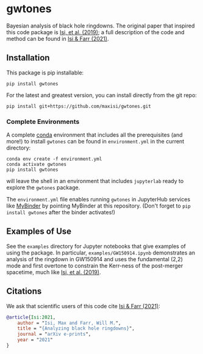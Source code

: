 # gwtones

Bayesian analysis of black hole ringdowns.  The original paper that inspired this code package is [Isi, et al. (2019)](https://arxiv.org/abs/1905.00869); a full description of the code and method can be found in [Isi & Farr (2021)](XXX).

## Installation

This package is pip installable:

```shell
pip install gwtones
```

For the latest and greatest version, you can install directly from the git repo:

```shell
pip install git+https://github.com/maxisi/gwtones.git
```

### Complete Environments

A complete [conda](https://docs.conda.io/en/latest/) environment that includes all the prerequisites (and more!) to install `gwtones` can be found in  `environment.yml` in the current directory:

```shell
conda env create -f environment.yml
conda activate gwtones
pip install gwtones
```

will leave the shell in an environment that includes `jupyterlab` ready to explore the `gwtones` package.  

The `environment.yml` file enables running `gwtones` in JupyterHub services like [MyBinder](https://mybinder.org/) by pointing MyBinder at this repository.  (Don't forget to `pip install gwtones` after the binder activates!)

## Examples of Use

See the `examples` directory for Jupyter notebooks that give examples of using the package.  In particular, `examples/GW150914.ipynb` demonstrates an analysis of the ringdown in GW150914 and uses the fundamental (2,2) mode and first overtone to constrain the Kerr-ness of the post-merger spacetime, much like [Isi, et al. (2019)](https://arxiv.org/abs/1905.00869).

## Citations

We ask that scientific users of this code cite [Isi & Farr (2021)](XXX):

```bibtex
@article{Isi:2021,
    author = "Isi, Max and Farr, Will M.",
    title = "{Analyzing black hole ringdowns}",
    journal = "arXiv e-prints",
    year = "2021"
}
```
